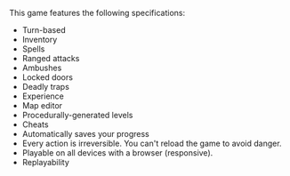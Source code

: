 This game features the following specifications:

* Turn-based
* Inventory
* Spells
* Ranged attacks
* Ambushes
* Locked doors
* Deadly traps
* Experience
* Map editor
* Procedurally-generated levels
* Cheats
* Automatically saves your progress
* Every action is irreversible. You can't reload the game to avoid danger.
* Playable on all devices with a browser (responsive).
* Replayability
